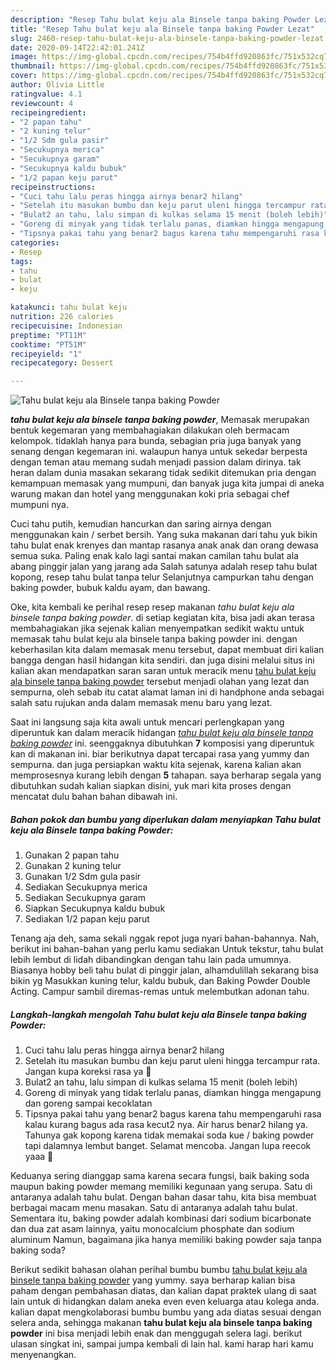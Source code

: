 ```yaml
---
description: "Resep Tahu bulat keju ala Binsele tanpa baking Powder Lezat"
title: "Resep Tahu bulat keju ala Binsele tanpa baking Powder Lezat"
slug: 2460-resep-tahu-bulat-keju-ala-binsele-tanpa-baking-powder-lezat
date: 2020-09-14T22:42:01.241Z
image: https://img-global.cpcdn.com/recipes/754b4ffd920863fc/751x532cq70/tahu-bulat-keju-ala-binsele-tanpa-baking-powder-foto-resep-utama.jpg
thumbnail: https://img-global.cpcdn.com/recipes/754b4ffd920863fc/751x532cq70/tahu-bulat-keju-ala-binsele-tanpa-baking-powder-foto-resep-utama.jpg
cover: https://img-global.cpcdn.com/recipes/754b4ffd920863fc/751x532cq70/tahu-bulat-keju-ala-binsele-tanpa-baking-powder-foto-resep-utama.jpg
author: Olivia Little
ratingvalue: 4.1
reviewcount: 4
recipeingredient:
- "2 papan tahu"
- "2 kuning telur"
- "1/2 Sdm gula pasir"
- "Secukupnya merica"
- "Secukupnya garam"
- "Secukupnya kaldu bubuk"
- "1/2 papan keju parut"
recipeinstructions:
- "Cuci tahu lalu peras hingga airnya benar2 hilang"
- "Setelah itu masukan bumbu dan keju parut uleni hingga tercampur rata. Jangan kupa koreksi rasa ya 🤗"
- "Bulat2 an tahu, lalu simpan di kulkas selama 15 menit (boleh lebih)"
- "Goreng di minyak yang tidak terlalu panas, diamkan hingga mengapung dan goreng sampai kecoklatan"
- "Tipsnya pakai tahu yang benar2 bagus karena tahu mempengaruhi rasa kalau kurang bagus ada rasa kecut2 nya. Air harus benar2 hilang ya. Tahunya gak kopong karena tidak memakai soda kue / baking powder tapi dalamnya lembut banget. Selamat mencoba. Jangan lupa reecok yaaa 🤗"
categories:
- Resep
tags:
- tahu
- bulat
- keju

katakunci: tahu bulat keju 
nutrition: 226 calories
recipecuisine: Indonesian
preptime: "PT11M"
cooktime: "PT51M"
recipeyield: "1"
recipecategory: Dessert

---
```



![Tahu bulat keju ala Binsele tanpa baking Powder](https://img-global.cpcdn.com/recipes/754b4ffd920863fc/751x532cq70/tahu-bulat-keju-ala-binsele-tanpa-baking-powder-foto-resep-utama.jpg)

<b><i>tahu bulat keju ala binsele tanpa baking powder</i></b>, Memasak merupakan bentuk kegemaran yang membahagiakan dilakukan oleh bermacam kelompok. tidaklah hanya para bunda, sebagian pria juga banyak yang senang dengan kegemaran ini. walaupun hanya untuk sekedar berpesta dengan teman atau memang sudah menjadi passion dalam dirinya. tak heran dalam dunia masakan sekarang tidak sedikit ditemukan pria dengan kemampuan memasak yang mumpuni, dan banyak juga kita jumpai di aneka warung makan dan hotel yang menggunakan koki pria sebagai chef mumpuni nya.

Cuci tahu putih, kemudian hancurkan dan saring airnya dengan menggunakan kain / serbet bersih. Yang suka makanan dari tahu yuk bikin tahu bulat enak krenyes dan mantap rasanya anak anak dan orang dewasa semua suka. Paling enak kalo lagi santai makan camilan tahu bulat ala abang pinggir jalan yang jarang ada Salah satunya adalah resep tahu bulat kopong, resep tahu bulat tanpa telur Selanjutnya campurkan tahu dengan baking powder, bubuk kaldu ayam, dan bawang.

Oke, kita kembali ke perihal resep resep makanan <i>tahu bulat keju ala binsele tanpa baking powder</i>. di setiap kegiatan kita, bisa jadi akan terasa membahagiakan jika sejenak kalian menyempatkan sedikit waktu untuk memasak tahu bulat keju ala binsele tanpa baking powder ini. dengan keberhasilan kita dalam memasak menu tersebut, dapat membuat diri kalian bangga dengan hasil hidangan kita sendiri. dan juga disini melalui situs ini kalian akan mendapatkan saran saran untuk meracik menu <u>tahu bulat keju ala binsele tanpa baking powder</u> tersebut menjadi olahan yang lezat dan sempurna, oleh sebab itu catat alamat laman ini di handphone anda sebagai salah satu rujukan anda dalam memasak menu baru yang lezat.


Saat ini langsung saja kita awali untuk mencari perlengkapan yang diperuntuk kan dalam meracik hidangan <u><i>tahu bulat keju ala binsele tanpa baking powder</i></u> ini. seenggaknya dibutuhkan <b>7</b> komposisi yang diperuntuk kan di makanan ini. biar berikutnya dapat tercapai rasa yang yummy dan sempurna. dan juga persiapkan waktu kita sejenak, karena kalian akan memprosesnya kurang lebih dengan <b>5</b> tahapan. saya berharap segala yang dibutuhkan sudah kalian siapkan disini, yuk mari kita proses dengan mencatat dulu bahan bahan dibawah ini.

<!--inarticleads1-->

##### Bahan pokok dan bumbu yang diperlukan dalam menyiapkan Tahu bulat keju ala Binsele tanpa baking Powder:

1. Gunakan 2 papan tahu
1. Gunakan 2 kuning telur
1. Gunakan 1/2 Sdm gula pasir
1. Sediakan Secukupnya merica
1. Sediakan Secukupnya garam
1. Siapkan Secukupnya kaldu bubuk
1. Sediakan 1/2 papan keju parut


Tenang aja deh, sama sekali nggak repot juga nyari bahan-bahannya. Nah, berikut ini bahan-bahan yang perlu kamu sediakan Untuk tekstur, tahu bulat lebih lembut di lidah dibandingkan dengan tahu lain pada umumnya. Biasanya hobby beli tahu bulat di pinggir jalan, alhamdulillah sekarang bisa bikin yg Masukkan kuning telur, kaldu bubuk, dan Baking Powder Double Acting. Campur sambil diremas-remas untuk melembutkan adonan tahu. 

<!--inarticleads2-->

##### Langkah-langkah mengolah Tahu bulat keju ala Binsele tanpa baking Powder:

1. Cuci tahu lalu peras hingga airnya benar2 hilang
1. Setelah itu masukan bumbu dan keju parut uleni hingga tercampur rata. Jangan kupa koreksi rasa ya 🤗
1. Bulat2 an tahu, lalu simpan di kulkas selama 15 menit (boleh lebih)
1. Goreng di minyak yang tidak terlalu panas, diamkan hingga mengapung dan goreng sampai kecoklatan
1. Tipsnya pakai tahu yang benar2 bagus karena tahu mempengaruhi rasa kalau kurang bagus ada rasa kecut2 nya. Air harus benar2 hilang ya. Tahunya gak kopong karena tidak memakai soda kue / baking powder tapi dalamnya lembut banget. Selamat mencoba. Jangan lupa reecok yaaa 🤗


Keduanya sering dianggap sama karena secara fungsi, baik baking soda maupun baking powder memang memiliki kegunaan yang serupa. Satu di antaranya adalah tahu bulat. Dengan bahan dasar tahu, kita bisa membuat berbagai macam menu masakan. Satu di antaranya adalah tahu bulat. Sementara itu, baking powder adalah kombinasi dari sodium bicarbonate dan dua zat asam lainnya, yaitu monocalcium phosphate dan sodium aluminum Namun, bagaimana jika hanya memiliki baking powder saja tanpa baking soda? 

Berikut sedikit bahasan olahan perihal bumbu bumbu <u>tahu bulat keju ala binsele tanpa baking powder</u> yang yummy. saya berharap kalian bisa paham dengan pembahasan diatas, dan kalian dapat praktek ulang di saat lain untuk di hidangkan dalam aneka even even keluarga atau kolega anda. kalian dapat mengkolaborasi bumbu bumbu yang ada diatas sesuai dengan selera anda, sehingga makanan <b>tahu bulat keju ala binsele tanpa baking powder</b> ini bisa menjadi lebih enak dan menggugah selera lagi. berikut ulasan singkat ini, sampai jumpa kembali di lain hal. kami harap hari kamu menyenangkan.
